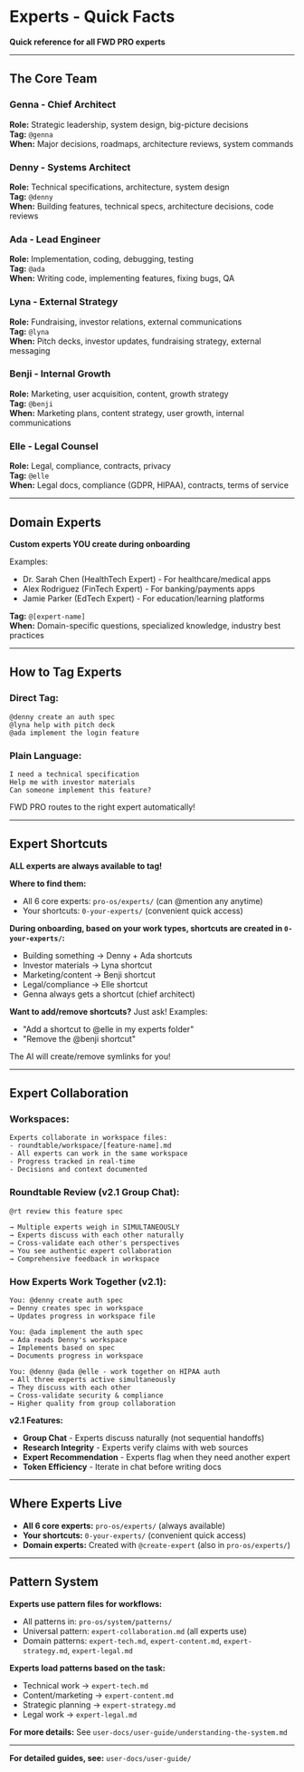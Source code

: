 # Experts - Quick Facts

**Quick reference for all FWD PRO experts**

---

## The Core Team

### Genna - Chief Architect
**Role:** Strategic leadership, system design, big-picture decisions  
**Tag:** `@genna`  
**When:** Major decisions, roadmaps, architecture reviews, system commands

### Denny - Systems Architect
**Role:** Technical specifications, architecture, system design  
**Tag:** `@denny`  
**When:** Building features, technical specs, architecture decisions, code reviews

### Ada - Lead Engineer
**Role:** Implementation, coding, debugging, testing  
**Tag:** `@ada`  
**When:** Writing code, implementing features, fixing bugs, QA

### Lyna - External Strategy
**Role:** Fundraising, investor relations, external communications  
**Tag:** `@lyna`  
**When:** Pitch decks, investor updates, fundraising strategy, external messaging

### Benji - Internal Growth
**Role:** Marketing, user acquisition, content, growth strategy  
**Tag:** `@benji`  
**When:** Marketing plans, content strategy, user growth, internal communications

### Elle - Legal Counsel
**Role:** Legal, compliance, contracts, privacy  
**Tag:** `@elle`  
**When:** Legal docs, compliance (GDPR, HIPAA), contracts, terms of service

---

## Domain Experts

**Custom experts YOU create during onboarding**

Examples:
- Dr. Sarah Chen (HealthTech Expert) - For healthcare/medical apps
- Alex Rodriguez (FinTech Expert) - For banking/payments apps
- Jamie Parker (EdTech Expert) - For education/learning platforms

**Tag:** `@[expert-name]`  
**When:** Domain-specific questions, specialized knowledge, industry best practices

---

## How to Tag Experts

### Direct Tag:
```
@denny create an auth spec
@lyna help with pitch deck
@ada implement the login feature
```

### Plain Language:
```
I need a technical specification
Help me with investor materials
Can someone implement this feature?
```

FWD PRO routes to the right expert automatically!

---

## Expert Shortcuts

**ALL experts are always available to tag!**

**Where to find them:**
- All 6 core experts: `pro-os/experts/` (can @mention any anytime)
- Your shortcuts: `0-your-experts/` (convenient quick access)

**During onboarding, based on your work types, shortcuts are created in `0-your-experts/`:**
- Building something → Denny + Ada shortcuts
- Investor materials → Lyna shortcut
- Marketing/content → Benji shortcut
- Legal/compliance → Elle shortcut
- Genna always gets a shortcut (chief architect)

**Want to add/remove shortcuts?**
Just ask! Examples:
- "Add a shortcut to @elle in my experts folder"
- "Remove the @benji shortcut"

The AI will create/remove symlinks for you!

---

## Expert Collaboration

### Workspaces:
```
Experts collaborate in workspace files:
- roundtable/workspace/[feature-name].md
- All experts can work in the same workspace
- Progress tracked in real-time
- Decisions and context documented
```

### Roundtable Review (v2.1 Group Chat):
```
@rt review this feature spec

→ Multiple experts weigh in SIMULTANEOUSLY
→ Experts discuss with each other naturally
→ Cross-validate each other's perspectives
→ You see authentic expert collaboration
→ Comprehensive feedback in workspace
```

### How Experts Work Together (v2.1):
```
You: @denny create auth spec
→ Denny creates spec in workspace
→ Updates progress in workspace file

You: @ada implement the auth spec
→ Ada reads Denny's workspace
→ Implements based on spec
→ Documents progress in workspace

You: @denny @ada @elle - work together on HIPAA auth
→ All three experts active simultaneously
→ They discuss with each other
→ Cross-validate security & compliance
→ Higher quality from group collaboration
```

**v2.1 Features:**
- **Group Chat** - Experts discuss naturally (not sequential handoffs)
- **Research Integrity** - Experts verify claims with web sources
- **Expert Recommendation** - Experts flag when they need another expert
- **Token Efficiency** - Iterate in chat before writing docs

---

## Where Experts Live

- **All 6 core experts:** `pro-os/experts/` (always available)
- **Your shortcuts:** `0-your-experts/` (convenient quick access)
- **Domain experts:** Created with `@create-expert` (also in `pro-os/experts/`)

---

## Pattern System

**Experts use pattern files for workflows:**
- All patterns in: `pro-os/system/patterns/`
- Universal pattern: `expert-collaboration.md` (all experts use)
- Domain patterns: `expert-tech.md`, `expert-content.md`, `expert-strategy.md`, `expert-legal.md`

**Experts load patterns based on the task:**
- Technical work → `expert-tech.md`
- Content/marketing → `expert-content.md`
- Strategic planning → `expert-strategy.md`
- Legal work → `expert-legal.md`

**For more details:** See `user-docs/user-guide/understanding-the-system.md`

---

**For detailed guides, see:** `user-docs/user-guide/`

